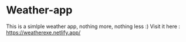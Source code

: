# Weather-app

This is a simlple weather app, nothing more, nothing less :)
Visit it here : https://weatherexe.netlify.app/
